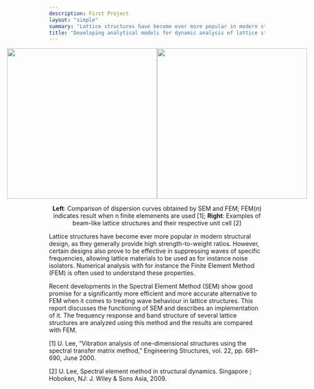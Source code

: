 ```yaml
---
description: First Project
layout: "simple"
summary: "Lattice structures have become ever more popular in modern structural design, as they generally provide high strength-to-weight ratios. However, certain designs also prove to be effective in suppressing waves of specific frequencies, allowing lattice materials to be used as for instance noise isolators."
title: "Developing analytical models for dynamic analysis of lattice structures"
---
```


<center>
    <div style="display:flex;align-items:center;justify-content:center">
         <div style="flex:1;padding-right:0px;align:center">
              <img src="/projects/cse/fem_vs_sem.png" width="350"/>
         </div>
         <div style="flex:1;padding-left:0px;">
            <img src="/projects/cse/examples_beams.png" width="350"/>
        </div>
    </div>

**Left**: Comparison of dispersion curves obtained by SEM and FEM; FEM(n) indicates result when n finite elemenents are used [1]; **Right**: Examples of beam-like lattice structures and their respective unit cell [2]
</center>

Lattice structures have become ever more popular in modern structural design, as they generally provide high strength-to-weight ratios. However, certain designs also prove to be effective in suppressing waves of specific frequencies, allowing lattice materials to be used as for instance noise isolators. Numerical analysis with for instance the Finite Element Method (FEM) is often used to understand these properties.

Recent developments in the Spectral Element Method (SEM) show good promise for a significantly more efficient and more accurate alternative to FEM when it comes to treating wave behaviour in lattice structures. This report discusses the functioning of SEM and describes an implementation of it. The frequency response and band structure of several lattice structures are analyzed using this method and the results are compared with FEM.

[1] U. Lee, “Vibration analysis of one-dimensional structures using the spectral transfer matrix method,” Engineering Structures, vol. 22, pp. 681–690, June 2000.

[2] U. Lee, Spectral element method in structural dynamics. Singapore ; Hoboken, NJ: J. Wiley & Sons Asia, 2009.